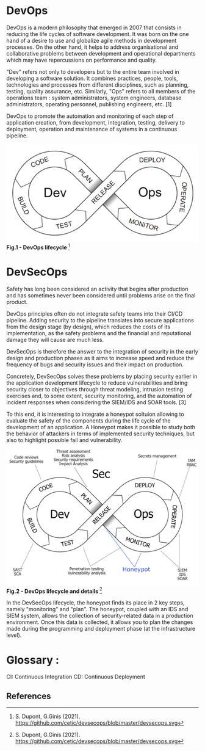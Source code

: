 # DevOps 

DevOps is a modern philosophy that emerged in 2007 that consists in reducing the life cycles of software development. It was born on the one hand of a desire to use and globalize agile methods in development processes. On the other hand, it helps to address organisational and collaborative problems between development and operational departments which may have repercussions on performance and quality.

"Dev" refers not only to developers but to the entire team involved in developing a software solution. It combines practices, people, tools, technologies and processes from different disciplines, such as planning, testing, quality assurance, etc. Similarly, "Ops" refers to all members of the operations team : system administrators, system engineers, database administrators, operating personnel, publishing engineers, etc. [1]

DevOps to promote the automation and monitoring of each step of application creation, from development, integration, testing, delivery to deployment, operation and maintenance of systems in a continuous pipeline. 

![DevOps: Lifecycle](/IMAGES/DevOps.PNG)
<b> Fig.1 - DevOps lifecycle  </b> [^2]     
# DevSecOps

Safety has long been considered an activity that begins after production and has sometimes never been considered until problems arise on the final product.

DevOps principles often do not integrate safety teams into their CI/CD pipeline. Adding security to the pipeline translates into secure applications from the design stage (by design), which reduces the costs of its implementation, as the safety problems and the financial and reputational damage they will cause are much less.

DevSecOps is therefore the answer to the integration of security in the early design and production phases as it aims to increase speed and reduce the frequency of bugs and security issues and their impact on production. 

Concretely, DevSecOps solves these problems by placing security earlier in the application development lifecycle to reduce vulnerabilities and bring security closer to objectives through threat modeling, intrusion testing exercises and, to some extent, security monitoring, and the automation of incident responses when considering the SIEM/IDS and SOAR tools. [3]

To this end, it is interesting to integrate a honeypot soltuion allowing to evaluate the safety of the components during the life cycle of the development of an application. A Honeypot makes it possible to study both the behavior of attackers in terms of implemented security techniques, but also to highlight possible fail and vulnerability.

![DevSecOps: Lifecycle](/IMAGES/DevSecOps.jpg)
<b> Fig.2 - DevOps lifecycle and details </b> [^2]     

In the DevSecOps lifecycle, the honeypot finds its place in 2 key steps, namely "monitoring" and "plan". The honeypot, coupled with an IDS and SIEM system, allows the collection of security-related data in a production environment. Once this data is collected, it allows you to plan the changes made during the programming and deployment phase (at the infrastructure level). 


# Glossary :
CI: Continuous Integration
CD: Continuous Deployment

## References
[^1]: A. Pathak (2022). Dive into the different phases of the DevOps lifecycle. https://geekflare.com/fr/devops-lifecycle/
[^2]: S. Dupont, G.Ginis (2021). https://github.com/cetic/devsecops/blob/master/devsecops.svg
[^3]: S. Dupont, G.Ginis (2021). OPERATE - Penetration testing and SOAR. https://github.com/cetic/devsecops/blob/master/SOAR/Operate.md